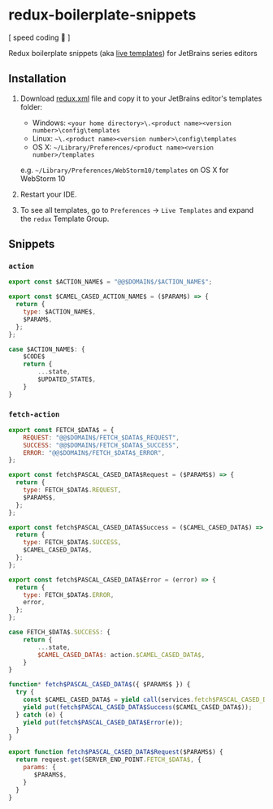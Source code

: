 # redux-boilerplate-snippets
[ speed coding :turtle: ]

Redux boilerplate snippets (aka [live templates](https://www.jetbrains.com/help/idea/2016.1/live-templates.html)) for JetBrains series editors

## Installation

1. Download [redux.xml](redux.xml) file and copy it to your JetBrains editor's templates folder:

    - Windows: `<your home directory>\.<product name><version number>\config\templates`
    - Linux: `~\.<product name><version number>\config\templates`
    - OS X: `~/Library/Preferences/<product name><version number>/templates`

     e.g. `~/Library/Preferences/WebStorm10/templates` on OS X for WebStorm 10

2. Restart your IDE.

3. To see all templates, go to `Preferences` -> `Live Templates` and expand the `redux` Template Group.


## Snippets

<!--DOC_START-->
### `action`

```js
export const $ACTION_NAME$ = "@@$DOMAIN$/$ACTION_NAME$";

export const $CAMEL_CASED_ACTION_NAME$ = ($PARAM$) => {
  return {
    type: $ACTION_NAME$,
    $PARAM$,
  };
};

case $ACTION_NAME$: {
    $CODE$
    return {
        ...state,
        $UPDATED_STATE$,
    }
}

```

### `fetch-action`

```js
export const FETCH_$DATA$ = {
    REQUEST: "@@$DOMAIN$/FETCH_$DATA$_REQUEST",
    SUCCESS: "@@$DOMAIN$/FETCH_$DATA$_SUCCESS",
    ERROR: "@@$DOMAIN$/FETCH_$DATA$_ERROR",
};

export const fetch$PASCAL_CASED_DATA$Request = ($PARAMS$) => {
  return {
    type: FETCH_$DATA$.REQUEST,
    $PARAMS$,
  };
};

export const fetch$PASCAL_CASED_DATA$Success = ($CAMEL_CASED_DATA$) => {
  return {
    type: FETCH_$DATA$.SUCCESS,
    $CAMEL_CASED_DATA$,
  };
};

export const fetch$PASCAL_CASED_DATA$Error = (error) => {
  return {
    type: FETCH_$DATA$.ERROR,
    error,
  };
};

case FETCH_$DATA$.SUCCESS: {
    return {
        ...state,
        $CAMEL_CASED_DATA$: action.$CAMEL_CASED_DATA$,
    }
}

function* fetch$PASCAL_CASED_DATA$({ $PARAMS$ }) {
  try {
    const $CAMEL_CASED_DATA$ = yield call(services.fetch$PASCAL_CASED_DATA$, $PARAMS$);
    yield put(fetch$PASCAL_CASED_DATA$Success($CAMEL_CASED_DATA$));
  } catch (e) {
    yield put(fetch$PASCAL_CASED_DATA$Error(e));
  }
}

export function fetch$PASCAL_CASED_DATA$Request($PARAMS$) {
  return request.get(SERVER_END_POINT.FETCH_$DATA$, {
    params: {
       $PARAMS$,
    }
  }
}
```
